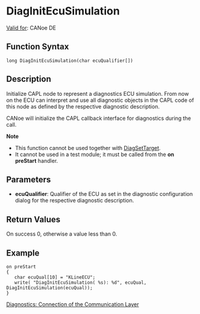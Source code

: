 # DiagInitEcuSimulation

[Valid for](../../../Shared/FeatureAvailability.md): CANoe DE

## Function Syntax

```
long DiagInitEcuSimulation(char ecuQualifier[])
```

## Description

Initialize CAPL node to represent a diagnostics ECU simulation. From now on the ECU can interpret and use all diagnostic objects in the CAPL code of this node as defined by the respective diagnostic description.

CANoe will initialize the CAPL callback interface for diagnostics during the call.

**Note**

- This function cannot be used together with [DiagSetTarget](../../Diagnostics/Functions/CAPLfunctionDiagSetTarget.md).
- It cannot be used in a test module; it must be called from the **on preStart** handler.

## Parameters

- **ecuQualifier**: Qualifier of the ECU as set in the diagnostic configuration dialog for the respective diagnostic description.

## Return Values

On success 0, otherwise a value less than 0.

## Example

```plaintext
on preStart
{
   char ecuQual[10] = "KLineECU";
   write( "DiagInitEcuSimulation( %s): %d", ecuQual, DiagInitEcuSimulation(ecuQual));
}
```

[Diagnostics: Connection of the Communication Layer](../../Diagnostics/CAPLfunctionsDiagnosticsConnectionCommunicationLayer.md)
